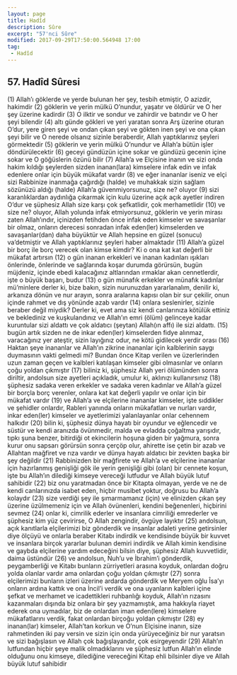 ```yaml
---
layout: page
title: Hadîd
description: Sûre
excerpt: "57'nci Sûre"
modified: 2017-09-29T17:50:00.564948 17:00
tag: 
 - Hadîd
---
```


## 57. Hadîd Sûresi

(1) Allah’ı göklerde ve yerde bulunan her şey, tesbih etmiştir, O azizdir, hakimdir
(2) göklerin ve yerin mülkü O’nundur, yaşatır ve öldürür ve O her şey üzerine kadirdir
(3) O ilktir ve sondur ve zahirdir ve batındır ve O her şeyi bilendir
(4) altı günde gökleri ve yeri yaratan sonra Arş üzerine oturan O’dur, yere giren şeyi  ve ondan çıkan şeyi ve gökten inen şeyi ve ona çıkan şeyi bilir ve O nerede olsanız sizinle beraberdir, Allah yaptıklarınız şeyleri görmektedir
(5) göklerin ve yerin mülkü O’nundur ve Allah’a bütün işler döndürülecektir
(6) geceyi gündüzün içine sokar ve gündüzü gecenin içine sokar ve O göğüslerin özünü bilir
(7) Allah’a ve Elçisine inanın ve sizi onda hakim kıldığı şeylerden sizden inanan(lara) kimselere infak edin ve infak edenlere onlar için büyük mükafat vardır
(8) ve eğer inananlar iseniz ve elçi sizi Rabbinize inanmağa çağırdığı (halde) ve muhakkak sizin sağlam sözünüzü aldığı (halde) Allah’a güvenmiyorsunuz, size ne? oluyor
(9) sizi karanlıklardan aydınlığa çıkarmak için kulu üzerine açık açık ayetler indiren O’dur ve şüphesiz Allah size karşı çok şefkatlidir, çok merhametlidir
(10) ve size ne? oluyor, Allah yolunda infak etmiyorsunuz, göklerin ve yerin mirası zaten Allah’ındır, içinizden fetihden önce infak eden kimseler ve savaşanlar bir olmaz, onların derecesi sonradan infak eden(ler) kimselerden ve savaşanlar(dan) daha büyüktür ve Allah hepsine en güzel (sonucu) va’detmiştir ve Allah yaptıklarınız şeyleri haber almaktadır
(11) Allah’a güzel bir borç ile borç verecek olan kimse kimdir? Ki o  ona kat kat değerli bir mükafat artırsın
(12) o gün inanan erkekleri ve inanan kadınları ışıkları önlerinde, önlerinde ve sağlarında koşar durumda görürsün, bugün müjdeniz, içinde ebedi kalacağınız altlarından ırmaklar akan cennetlerdir, işte o büyük başarı, budur
(13) o gün münafık erkekler ve münafık kadınlar mü’minlere derler ki, bize bakın, sizin nurunuzdan yararlanalım, denilir ki, arkanıza dönün ve nur arayın, sonra aralarına kapısı olan bir sur çekilir, onun içinde rahmet ve dış yönünde azab vardır
(14) onlara seslenirler, sizinle beraber değil miydik? Derler ki, evet ama siz kendi canlarınıza kötülük ettiniz ve beklediniz ve kuşkulandınız ve Allah’ın emri (ölüm) gelinceye kadar kuruntular sizi aldattı ve çok aldatıcı (şeytan) Allah(ın affı) ile sizi aldattı.
(15) bugün artık sizden ne de inkar eden(ler) kimselerden fidye alınmaz, varacağınız yer ateştir, sizin layığınız odur, ne kötü gidilecek yerdir orası
(16)  Haktan şeye inananlar ve Allah’ın zikrine inananlar için   kalblerinin saygı duymasının vakti gelmedi mi? Bundan önce Kitap verilen ve üzerlerinden uzun zaman geçen ve kalbleri katılaşan kimseler gibi olmasınlar ve onların çoğu yoldan çıkmıştır
(17) biliniz ki, şüphesiz Allah yeri ölümünden sonra diriltir, andolsun size ayetleri açıkladık, umulur ki, aklınızı kullanırsınız
(18) şüphesiz sadaka veren erkekler ve sadaka veren kadınlar ve Allah’a güzel bir borçla borç verenler, onlara kat kat değerli yapılır ve onlar için bir mükafat vardır
(19) ve Allah’a ve elçilerine inananlar kimseler, işte sıddikler ve şehidler onlardır, Rableri yanında onların mükafatları ve nurları vardır, inkar eden(ler) kimseler ve ayetlerimizi yalanlayanlar onlar cehennem halkıdır
(20) bilin ki, şüphesiz dünya hayatı bir oyundur ve eğlencedir ve süstür ve kendi aranızda övünmedir, malda ve evladda çoğaltma yarışıdır, tıpkı şuna benzer, bitirdiği ot ekincilerin hoşuna giden bir yağmura, sonra kurur onu sapsarı görürsün sonra çerçöp olur, ahirette ise çetin bir azab ve Allahtan mağfiret ve rıza vardır ve dünya hayatı aldatıcı bir zevkten başka bir şey değildir
(21) Rabbinizden bir mağfirete ve Allah’a ve elçilerine inananlar için hazırlanmış genişliği gök ile yerin genişliği gibi (olan) bir cennete koşun, işte bu Allah’ın dilediği kimseye vereceği lutfudur ve Allah büyük lutuf sahibidir
(22) biz onu yaratmadan önce bir Kitapta olmayan, yerde ve ne de kendi canlarınızda isabet eden, hiçbir musibet yoktur, doğrusu bu Allah’a kolaydır
(23) size verdiği şey ile şımarmamanız (için) ve elinizden çıkan şey üzerine üzülmemeniz için ve Allah övünenleri, kendini beğenenleri,  hiçbirini sevmez
(24) onlar ki, cimrilik ederler ve insanlara cimriliği emrederler ve şüphesiz kim yüz çevirirse, O Allah zengindir, övgüye layıktır
(25) andolsun, açık kanıtlarla elçilerimizi biz gönderdik ve insanlar adaleti yerine getirsinler diye ölçüyü ve onlarla beraber Kitabı indirdik ve kendisinde büyük bir kuvvet ve insanlara birçok yararlar bulunan demiri indirdik ve Allah kimin kendisine ve gaybda elçilerine yardım edeceğini bilsin diye, şüphesiz Allah kuvvetlidir, daima üstündür
(26) ve andolsun, Nuh’u ve İbrahim’i gönderdik, peygamberliği ve Kitabı bunların zürriyetleri arasına koyduk, onlardan doğru yolda olanlar vardır ama onlardan çoğu yoldan çıkmıştır
(27) sonra elçilerimizi bunların izleri üzerine ardarda gönderdik ve Meryem oğlu Îsa’yı onların ardına kattık ve ona İncil’i verdik ve ona uyanların kalbleri içine şefkat ve merhamet ve icadettikleri ruhbanlığı koyduk, Allah’ın rızasını kazanmaları dışında biz onlara bir şey  yazmamıştık, ama hakkıyla riayet ederek ona uymadılar, biz de onlardan iman eden(lere) kimselere mükafatlarını verdik, fakat onlardan birçoğu yoldan çıkmıştır
(28) ey inanan(lar) kimseler, Allah’tan korkun ve O’nun Elçisine inanın, size rahmetinden iki pay versin ve sizin için onda yürüyeceğiniz bir nur yaratsın ve sizi bağışlasın ve Allah çok bağışlayandır, çok esirgeyendir
(29) Allah’ın lutfundan hiçbir şeye malik olmadıklarını ve şüphesiz lutfun Allah’ın elinde olduğunu onu kimseye, dilediğine vereceğini Kitap ehli bilsinler diye ve Allah büyük lutuf sahibidir	

